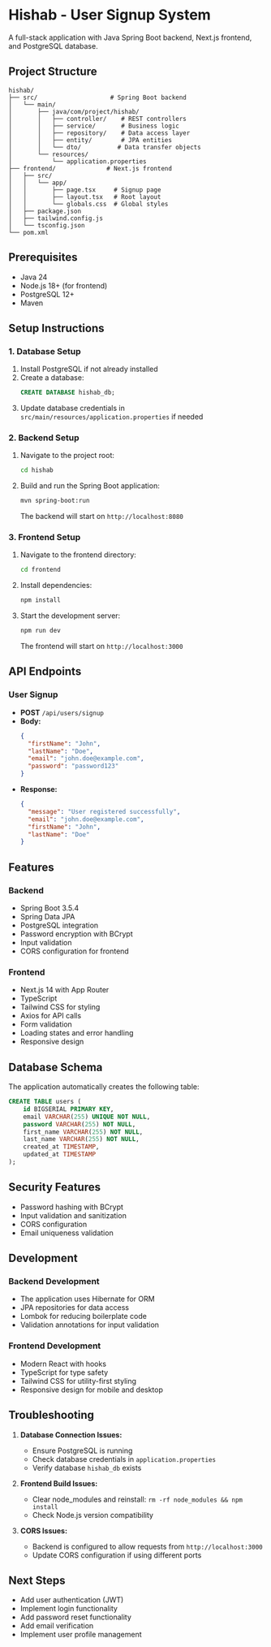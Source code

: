 # Hishab - User Signup System

A full-stack application with Java Spring Boot backend, Next.js frontend, and PostgreSQL database.

## Project Structure

```
hishab/
├── src/                    # Spring Boot backend
│   └── main/
│       ├── java/com/project/hishab/
│       │   ├── controller/    # REST controllers
│       │   ├── service/       # Business logic
│       │   ├── repository/    # Data access layer
│       │   ├── entity/        # JPA entities
│       │   └── dto/          # Data transfer objects
│       └── resources/
│           └── application.properties
├── frontend/              # Next.js frontend
│   ├── src/
│   │   └── app/
│   │       ├── page.tsx     # Signup page
│   │       ├── layout.tsx   # Root layout
│   │       └── globals.css  # Global styles
│   ├── package.json
│   ├── tailwind.config.js
│   └── tsconfig.json
└── pom.xml
```

## Prerequisites

- Java 24
- Node.js 18+ (for frontend)
- PostgreSQL 12+
- Maven

## Setup Instructions

### 1. Database Setup

1. Install PostgreSQL if not already installed
2. Create a database:
   ```sql
   CREATE DATABASE hishab_db;
   ```
3. Update database credentials in `src/main/resources/application.properties` if needed

### 2. Backend Setup

1. Navigate to the project root:
   ```bash
   cd hishab
   ```

2. Build and run the Spring Boot application:
   ```bash
   mvn spring-boot:run
   ```

   The backend will start on `http://localhost:8080`

### 3. Frontend Setup

1. Navigate to the frontend directory:
   ```bash
   cd frontend
   ```

2. Install dependencies:
   ```bash
   npm install
   ```

3. Start the development server:
   ```bash
   npm run dev
   ```

   The frontend will start on `http://localhost:3000`

## API Endpoints

### User Signup
- **POST** `/api/users/signup`
- **Body:**
  ```json
  {
    "firstName": "John",
    "lastName": "Doe",
    "email": "john.doe@example.com",
    "password": "password123"
  }
  ```
- **Response:**
  ```json
  {
    "message": "User registered successfully",
    "email": "john.doe@example.com",
    "firstName": "John",
    "lastName": "Doe"
  }
  ```

## Features

### Backend
- Spring Boot 3.5.4
- Spring Data JPA
- PostgreSQL integration
- Password encryption with BCrypt
- Input validation
- CORS configuration for frontend

### Frontend
- Next.js 14 with App Router
- TypeScript
- Tailwind CSS for styling
- Axios for API calls
- Form validation
- Loading states and error handling
- Responsive design

## Database Schema

The application automatically creates the following table:

```sql
CREATE TABLE users (
    id BIGSERIAL PRIMARY KEY,
    email VARCHAR(255) UNIQUE NOT NULL,
    password VARCHAR(255) NOT NULL,
    first_name VARCHAR(255) NOT NULL,
    last_name VARCHAR(255) NOT NULL,
    created_at TIMESTAMP,
    updated_at TIMESTAMP
);
```

## Security Features

- Password hashing with BCrypt
- Input validation and sanitization
- CORS configuration
- Email uniqueness validation

## Development

### Backend Development
- The application uses Hibernate for ORM
- JPA repositories for data access
- Lombok for reducing boilerplate code
- Validation annotations for input validation

### Frontend Development
- Modern React with hooks
- TypeScript for type safety
- Tailwind CSS for utility-first styling
- Responsive design for mobile and desktop

## Troubleshooting

1. **Database Connection Issues:**
   - Ensure PostgreSQL is running
   - Check database credentials in `application.properties`
   - Verify database `hishab_db` exists

2. **Frontend Build Issues:**
   - Clear node_modules and reinstall: `rm -rf node_modules && npm install`
   - Check Node.js version compatibility

3. **CORS Issues:**
   - Backend is configured to allow requests from `http://localhost:3000`
   - Update CORS configuration if using different ports

## Next Steps

- Add user authentication (JWT)
- Implement login functionality
- Add password reset functionality
- Add email verification
- Implement user profile management 
